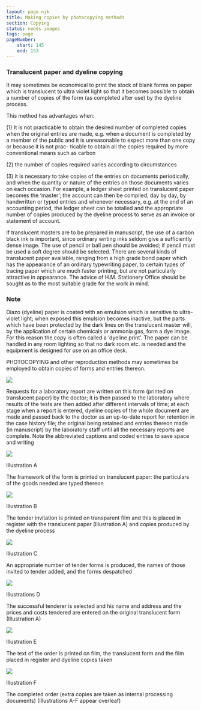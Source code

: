 ```yaml
---
layout: page.njk
title: Making copies by photocopying methods
section: Copying
status: needs images
tags: page
pageNumber:
    start: 145
    end: 153
---
```


### Translucent paper and dyeline copying

It may sometimes be economical to print the stock of blank forms on paper which is
translucent to ultra violet light so that it becomes possible to obtain a number of copies
of the form (as completed after use) by the dyeline process.

This method has advantages when:

(1) It is not practicable to obtain the desired number of completed copies when the
original entries are made, e.g. when a document is completed by a member of the
public and it is unreasonable to expect more than one copy or because it is not prac-
ticable to obtain all the copies required by more conventional means such as carbon

(2) the number of copies required varies according to circumstances

(3) it is necessary to take copies of the entries on documents periodically, and when
the quantity or nature of the entries on those documents varies on each occasion. For
example, a ledger sheet printed on translucent paper becomes the ‘master’; the
account can then be compiled, day by day, by handwritten or typed entries and
whenever necessary, e.g. at the end of an accounting period, the ledger sheet can be
totalled and the appropriate number of copies produced by the dyeline process to
serve as an invoice or statement of account.

If translucent masters are to be prepared in manuscript, the use of a carbon black
ink is important, since ordinary writing inks seldom give a sufficiently dense image.
The use of pencil or ball pen should be avoided; if pencil must be used a soft degree
should be selected. There are several kinds of translucent paper available, ranging
from a high grade bond paper which has the appearance of an ordinary typewriting
paper, to certain types of tracing paper which are much faster printing, but are not
particularly attractive in appearance. The advice of H.M. Stationery Office should be
sought as to the most suitable grade for the work in mind.

### Note

Diazo (dyeline) paper is coated with an emulsion which is sensitive to ultra-violet
light; when exposed this emulsion becomes inactive, but the parts which have been
protected by the dark lines on the translucent master will, by the application of certain
chemicals or ammonia gas, form a dye image. For this reason the copy is often called
a ‘dyeline print’. The paper can be handled in any room lighting so that no dark room
etc. is needed and the equipment is designed for use on an office desk.

PHOTOCOPYING and other reproduction methods may sometimes be employed to
obtain copies of forms and entries thereon.

![](1.jpg)


Requests for a laboratory report are written on this form (printed on translucent paper)
by the doctor; it is then passed to the laboratory where results of the tests are then added
after different intervals of time; at each stage when a report is entered, dyeline copies of
the whole document are made and passed back to the doctor as an up-to-date report for
retention in the case history file; the original being retained and entries thereon made (in
manuscript) by the laboratory staff until all the necessary reports are complete. Note the
abbreviated captions and coded entries to save space and writing

![](2.jpg)

Illustration A

The framework of the form is printed on translucent paper: the particulars of the goods
needed are typed thereon

![](3.jpg)

Illustration B

The tender invitation is printed on transparent film and this is placed in register with the
translucent paper (Illustration A) and copies produced by the dyeline process

![](3.jpg)

Illustration C

An appropriate number of tender forms is produced, the names of those invited to tender
added, and the forms despatched

![](4.jpg)

Illustrations D

The successful tenderer is selected and his name and address and the prices and costs
tendered are entered on the original translucent form (Illustration A)

![](5.jpg)

Illustration E

The text of the order is printed on film, the translucent form and the film placed in register
and dyeline copies taken

![](6.jpg)

Illustration F

The completed order (extra copies are taken as internal processing documents)
(Illustrations A-F appear overleaf)
